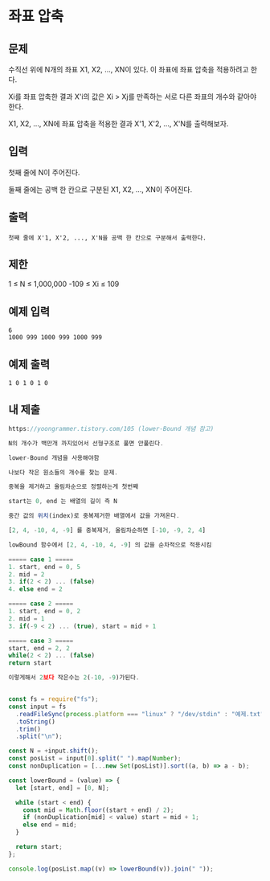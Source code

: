 # 좌표 압축

## 문제

수직선 위에 N개의 좌표 X1, X2, ..., XN이 있다. 이 좌표에 좌표 압축을 적용하려고 한다.

Xi를 좌표 압축한 결과 X'i의 값은 Xi > Xj를 만족하는 서로 다른 좌표의 개수와 같아야 한다.

X1, X2, ..., XN에 좌표 압축을 적용한 결과 X'1, X'2, ..., X'N를 출력해보자.

## 입력

첫째 줄에 N이 주어진다.

둘째 줄에는 공백 한 칸으로 구분된 X1, X2, ..., XN이 주어진다.

## 출력

```
첫째 줄에 X'1, X'2, ..., X'N을 공백 한 칸으로 구분해서 출력한다.
```

## 제한

1 ≤ N ≤ 1,000,000
-109 ≤ Xi ≤ 109

## 예제 입력

```
6
1000 999 1000 999 1000 999
```

## 예제 출력

```
1 0 1 0 1 0
```

## 내 제출

```js
https://yoongrammer.tistory.com/105 (lower-Bound 개념 참고)

N의 개수가 백만개 까지있어서 선형구조로 풀면 안풀린다.

lower-Bound 개념을 사용해야함

나보다 작은 원소들의 개수를 찾는 문제.

중복을 제거하고 올림차순으로 정렬하는게 첫번째

start는 0, end 는 배열의 길이 즉 N

중간 값의 위치(index)로 중복제거한 배열에서 값을 가져온다.

[2, 4, -10, 4, -9] 를 중복제거, 올림차순하면 [-10, -9, 2, 4]

lowBound 함수에서 [2, 4, -10, 4, -9] 의 값을 순차적으로 적용시킴

===== case 1 =====
1. start, end = 0, 5
2. mid = 2
3. if(2 < 2) ... (false)
4. else end = 2

===== case 2 =====
1. start, end = 0, 2
2. mid = 1
3. if(-9 < 2) ... (true), start = mid + 1

===== case 3 =====
start, end = 2, 2
while(2 < 2) ... (false)
return start

이렇게해서 2보다 작은수는 2(-10, -9)가된다.


const fs = require("fs");
const input = fs
  .readFileSync(process.platform === "linux" ? "/dev/stdin" : "예제.txt")
  .toString()
  .trim()
  .split("\n");

const N = +input.shift();
const posList = input[0].split(" ").map(Number);
const nonDuplication = [...new Set(posList)].sort((a, b) => a - b);

const lowerBound = (value) => {
  let [start, end] = [0, N];

  while (start < end) {
    const mid = Math.floor((start + end) / 2);
    if (nonDuplication[mid] < value) start = mid + 1;
    else end = mid;
  }

  return start;
};

console.log(posList.map((v) => lowerBound(v)).join(" "));
```
